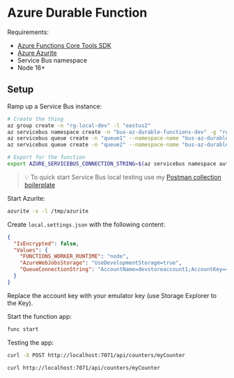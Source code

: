 # Azure Durable Function

Requirements:

- [Azure Functions Core Tools SDK](https://github.com/Azure/azure-functions-core-tools)
- [Azure Azurite](https://github.com/Azure/Azurite)
- Service Bus namespace
- Node 16+

## Setup

Ramp up a Service Bus instance:

```sh
# Create the thing
az group create -n "rg-local-dev" -l "eastus2"
az servicebus namespace create -n "bus-az-durable-functions-dev" -g "rg-local-dev" -l "eastus2" --sku "Basic"
az servicebus queue create -n "queue1" --namespace-name "bus-az-durable-functions-dev" -g "rg-local-dev" --enable-partitioning
az servicebus queue create -n "queue2" --namespace-name "bus-az-durable-functions-dev" -g "rg-local-dev" --enable-partitioning

# Export for the function
export AZURE_SERVICEBUS_CONNECTION_STRING=$(az servicebus namespace authorization-rule keys list -g "rg-local-dev" --namespace-name "bus-az-durable-functions-dev" --name "RootManageSharedAccessKey" --query "primaryConnectionString" -o tsv)
```

> 💡 To quick start Service Bus local testing use my [Postman collection boilerplate](https://github.com/epomatti/servicebus-postman-collection)

Start Azurite:

```sh
azurite -s -l /tmp/azurite
```

Create `local.settings.json` with the following content:

```json
{
  "IsEncrypted": false,
  "Values": {
    "FUNCTIONS_WORKER_RUNTIME": "node",
    "AzureWebJobsStorage": "UseDevelopmentStorage=true",
    "QueueConnectionString": "AccountName=devstoreaccount1;AccountKey=<<<ACCOUNT_KEY>>>;DefaultEndpointsProtocol=http;BlobEndpoint=http://127.0.0.1:10000/devstoreaccount1;QueueEndpoint=http://127.0.0.1:10001/devstoreaccount1;TableEndpoint=http://127.0.0.1:10002/devstoreaccount1;"
  }
}
```

Replace the account key with your emulator key (use Storage Explorer to the Key).

Start the function app:

```sh
func start
```

Testing the app:

```sh
curl -X POST http://localhost:7071/api/counters/myCounter

curl http://localhost:7071/api/counters/myCounter
```
